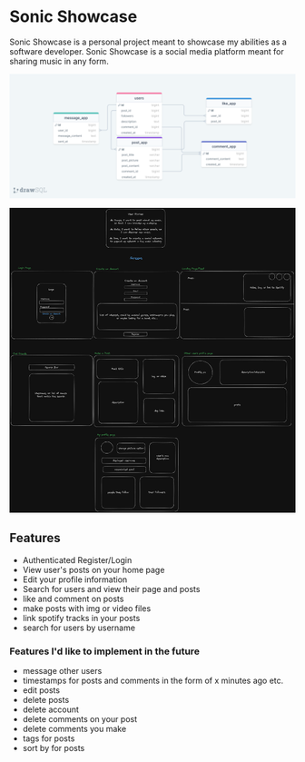 # Sonic Showcase

Sonic Showcase is a personal project meant to showcase my abilities as a software developer. Sonic Showcase is a social media platform meant for sharing music in any form. 

![Alt text](drawSQL-sonic-showcase-export-2023-08-24.png)


![Alt text](Untitled-2023-08-07-1524.png)

## Features

- Authenticated Register/Login
- View user's posts on your home page
- Edit your profile information
- Search for users and view their page and posts
- like and comment on posts
- make posts with img or video files
- link spotify tracks in your posts
- search for users by username

### Features I'd like to implement in the future

- message other users
- timestamps for posts and comments in the form of x minutes ago etc.
- edit posts
- delete posts
- delete account
- delete comments on your post
- delete comments you make
- tags for posts
- sort by for posts

